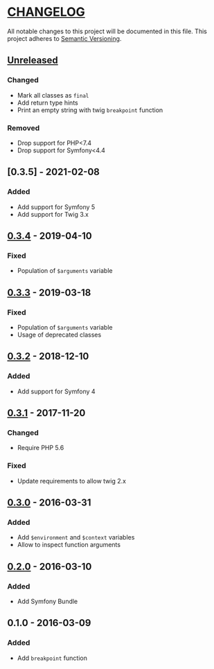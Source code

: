 # [CHANGELOG](http://keepachangelog.com/)
All notable changes to this project will be documented in this file.
This project adheres to [Semantic Versioning](http://semver.org/).

## [Unreleased][unreleased]

### Changed
- Mark all classes as `final`
- Add return type hints
- Print an empty string with twig `breakpoint` function

### Removed
- Drop support for PHP<7.4
- Drop support for Symfony<4.4

## [0.3.5] - 2021-02-08

### Added
- Add support for Symfony 5
- Add support for Twig 3.x


## [0.3.4] - 2019-04-10

### Fixed
- Population of `$arguments` variable


## [0.3.3] - 2019-03-18

### Fixed
- Population of `$arguments` variable
- Usage of deprecated classes


## [0.3.2] - 2018-12-10

### Added
- Add support for Symfony 4

## [0.3.1] - 2017-11-20

### Changed
- Require PHP 5.6

### Fixed
- Update requirements to allow twig 2.x


## [0.3.0] - 2016-03-31

### Added
- Add `$environment` and `$context` variables
- Allow to inspect function arguments


## [0.2.0] - 2016-03-10

### Added
- Add Symfony Bundle


## 0.1.0 - 2016-03-09

### Added
- Add `breakpoint` function


[unreleased]: https://github.com/ajgarlag/AjglBreakpointTwigExtension/compare/0.3.5...master
[0.3.4]: https://github.com/ajgarlag/AjglBreakpointTwigExtension/compare/0.3.4...0.3.5
[0.3.4]: https://github.com/ajgarlag/AjglBreakpointTwigExtension/compare/0.3.3...0.3.4
[0.3.3]: https://github.com/ajgarlag/AjglBreakpointTwigExtension/compare/0.3.2...0.3.3
[0.3.2]: https://github.com/ajgarlag/AjglBreakpointTwigExtension/compare/0.3.1...0.3.2
[0.3.1]: https://github.com/ajgarlag/AjglBreakpointTwigExtension/compare/0.3.0...0.3.1
[0.3.0]: https://github.com/ajgarlag/AjglBreakpointTwigExtension/compare/0.2.0...0.3.0
[0.2.0]: https://github.com/ajgarlag/AjglBreakpointTwigExtension/compare/0.1.0...0.2.0
